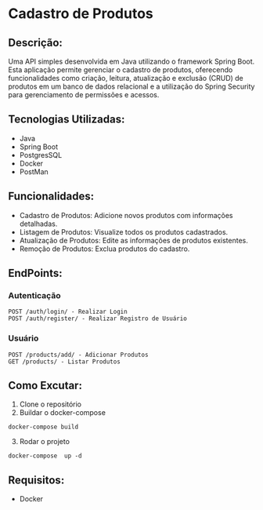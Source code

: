# Cadastro de Produtos
## Descrição:
Uma API simples desenvolvida em Java utilizando o framework Spring Boot. Esta aplicação permite gerenciar o cadastro de produtos, oferecendo funcionalidades como criação, leitura, atualização e exclusão (CRUD) de produtos em um banco de dados relacional e a utilização 
do Spring Security para gerenciamento de permissões e acessos.

## Tecnologias Utilizadas:

* Java
* Spring Boot 
* PostgresSQL 
* Docker
* PostMan

## Funcionalidades:
* Cadastro de Produtos: Adicione novos produtos com informações detalhadas.
* Listagem de Produtos: Visualize todos os produtos cadastrados.
* Atualização de Produtos: Edite as informações de produtos existentes.
* Remoção de Produtos: Exclua produtos do cadastro.

## EndPoints:

### Autenticação
```
POST /auth/login/ - Realizar Login
POST /auth/register/ - Realizar Registro de Usuário
```
### Usuário
```
POST /products/add/ - Adicionar Produtos
GET /products/ - Listar Produtos
```
## Como Excutar:

1. Clone o repositório
2. Buildar o docker-compose
```
docker-compose build
```
3. Rodar o projeto
```
docker-compose  up -d
```

## Requisitos:

* Docker
